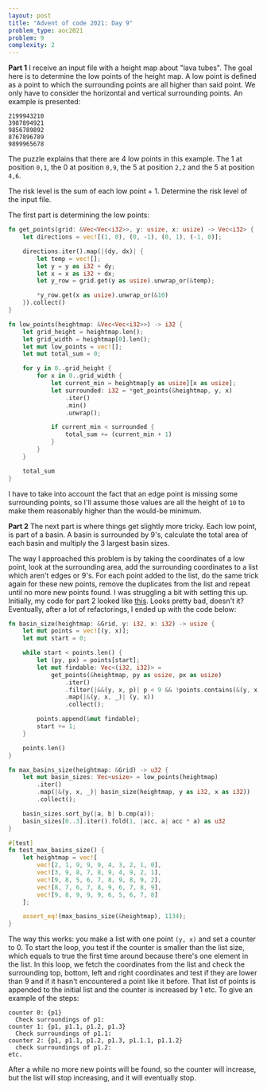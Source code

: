 ```yaml
---
layout: post
title: "Advent of code 2021: Day 9"
problem_type: aoc2021
problem: 9
complexity: 2
---
```


**Part 1**
I receive an input file with a height map about "lava tubes". The goal here is to determine the low points of the height map. A low point is defined as a point to which the surrounding points are all higher than said point. We only have to consider the horizontal and vertical surrounding points. An example is presented:

```
2199943210
3987894921
9856789892
8767896789
9899965678
```

The puzzle explains that there are 4 low points in this example. The 1 at position `0,1`, the 0 at position `0,9`, the 5 at position `2,2` and the 5 at position `4,6`.

The risk level is the sum of each low point + 1. Determine the risk level of the input file.

The first part is determining the low points:

```rust
fn get_points(grid: &Vec<Vec<i32>>, y: usize, x: usize) -> Vec<i32> {
    let directions = vec![(1, 0), (0, -1), (0, 1), (-1, 0)];

    directions.iter().map(|(dy, dx)| {
        let temp = vec![];
        let y = y as i32 + dy;
        let x = x as i32 + dx;
        let y_row = grid.get(y as usize).unwrap_or(&temp);

        *y_row.get(x as usize).unwrap_or(&10)
    }).collect()
}

fn low_points(heightmap: &Vec<Vec<i32>>) -> i32 {
    let grid_height = heightmap.len();
    let grid_width = heightmap[0].len();
    let mut low_points = vec![];
    let mut total_sum = 0;

    for y in 0..grid_height {
        for x in 0..grid_width {
            let current_min = heightmap[y as usize][x as usize];
            let surrounded: i32 = *get_points(&heightmap, y, x)
                .iter()
                .min()
                .unwrap();

            if current_min < surrounded {
                total_sum += (current_min + 1)
            }
        }
    }

    total_sum
}
```

I have to take into account the fact that an edge point is missing some surrounding points, so I'll assume those values are all the height of `10` to make them reasonably higher than the would-be minimum.

**Part 2**
The next part is where things get slightly more tricky. Each low point, is part of a basin. A basin is surrounded by 9's, calculate the total area of each basin and multiply the 3 largest basin sizes.

The way I approached this problem is by taking the coordinates of a low point, look at the surrounding area, add the surrounding coordinates to a list which aren't edges or 9's. For each point added to the list, do the same trick again for these new points, remove the duplicates from the list and repeat until no more new points found. I was struggling a bit with setting this up. Initially, my code for part 2 looked like [this](https://github.com/grdw/aoc2021/blob/c7177a41540b302abf676e533b97058c3e2656c9/problem_0009/src/main.rs#L95-L145). Looks pretty bad, doesn't it? Eventually, after a lot of refactorings, I ended up with the code below:

```rust
fn basin_size(heightmap: &Grid, y: i32, x: i32) -> usize {
    let mut points = vec![(y, x)];
    let mut start = 0;

    while start < points.len() {
        let (py, px) = points[start];
        let mut findable: Vec<(i32, i32)> =
            get_points(&heightmap, py as usize, px as usize)
                .iter()
                .filter(|&&(y, x, p)| p < 9 && !points.contains(&(y, x)))
                .map(|&(y, x, _)| (y, x))
                .collect();

        points.append(&mut findable);
        start += 1;
    }

    points.len()
}

fn max_basins_size(heightmap: &Grid) -> u32 {
    let mut basin_sizes: Vec<usize> = low_points(heightmap)
        .iter()
        .map(|&(y, x, _)| basin_size(heightmap, y as i32, x as i32))
        .collect();

    basin_sizes.sort_by(|a, b| b.cmp(a));
    basin_sizes[0..3].iter().fold(1, |acc, a| acc * a) as u32
}

#[test]
fn test_max_basins_size() {
    let heightmap = vec![
        vec![2, 1, 9, 9, 9, 4, 3, 2, 1, 0],
        vec![3, 9, 8, 7, 8, 9, 4, 9, 2, 1],
        vec![9, 8, 5, 6, 7, 8, 9, 8, 9, 2],
        vec![8, 7, 6, 7, 8, 9, 6, 7, 8, 9],
        vec![9, 8, 9, 9, 9, 6, 5, 6, 7, 8]
    ];

    assert_eq!(max_basins_size(&heightmap), 1134);
}
```

The way this works: you make a list with one point `(y, x)` and set a counter to 0. To start the loop, you test if the counter is smaller than the list size, which equals to true the first time around because there's one element in the list. In this loop, we fetch the coordinates from the list and check the surrounding top, bottom, left and right coordinates and test if they are lower than 9 and if it hasn't encountered a point like it before. That list of points is appended to the initial list and the counter is increased by 1 etc. To give an example of the steps:

```
counter 0: {p1}
  Check surroundings of p1:
counter 1: {p1, p1.1, p1.2, p1.3}
  Check surroundings of p1.1:
counter 2: {p1, p1.1, p1.2, p1.3, p1.1.1, p1.1.2}
  check surroundings of p1.2:
etc.
```

After a while no more new points will be found, so the counter will increase, but the list will stop increasing, and it will eventually stop.

